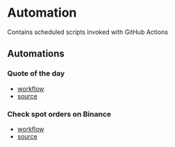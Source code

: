 # Automation

Contains scheduled scripts invoked with GitHub Actions

## Automations

### Quote of the day
- [workflow](./.github/workflows/qotd.yaml)
- [source](./send_qotd.py)

### Check spot orders on Binance
- [workflow](./.github/workflows/check_binance_orders.yaml)
- [source](./check_binance_orders.py) 